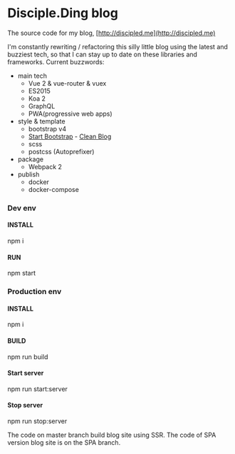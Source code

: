 Disciple.Ding blog
====

The source code for my blog, [http://discipled.me](http://discipled.me)

I'm constantly rewriting / refactoring this silly little blog using
the latest and buzziest tech, so that I can stay up to date on these
libraries and frameworks. Current buzzwords:

* main tech
    - Vue 2 & vue-router & vuex 
    - ES2015
    - Koa 2
    - GraphQL
    - PWA(progressive web apps)
* style & template
    - bootstrap v4
    - [Start Bootstrap](http://startbootstrap.com/) - [Clean Blog](http://startbootstrap.com/template-overviews/clean-blog/)
    - scss
    - postcss (Autoprefixer)
* package
    - Webpack 2
* publish
    - docker
    - docker-compose

### Dev env
#### INSTALL
npm i

#### RUN
npm start

### Production env
#### INSTALL
npm i

#### BUILD
npm run build

#### Start server
npm run start:server

#### Stop server
npm run stop:server

The code on master branch build blog site using SSR. The code of SPA version blog site is on the SPA branch.

